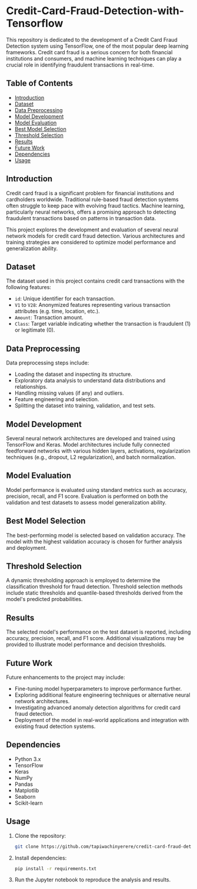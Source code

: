 # Credit-Card-Fraud-Detection-with-Tensorflow

This repository is dedicated to the development of a Credit Card Fraud Detection system using TensorFlow, one of the most popular deep learning frameworks. Credit card fraud is a serious concern for both financial institutions and consumers, and machine learning techniques can play a crucial role in identifying fraudulent transactions in real-time.

## Table of Contents

- [Introduction](#introduction)
- [Dataset](#dataset)
- [Data Preprocessing](#data-preprocessing)
- [Model Development](#model-development)
- [Model Evaluation](#model-evaluation)
- [Best Model Selection](#best-model-selection)
- [Threshold Selection](#threshold-selection)
- [Results](#results)
- [Future Work](#future-work)
- [Dependencies](#dependencies)
- [Usage](#usage)

## Introduction

Credit card fraud is a significant problem for financial institutions and cardholders worldwide. Traditional rule-based fraud detection systems often struggle to keep pace with evolving fraud tactics. Machine learning, particularly neural networks, offers a promising approach to detecting fraudulent transactions based on patterns in transaction data.

This project explores the development and evaluation of several neural network models for credit card fraud detection. Various architectures and training strategies are considered to optimize model performance and generalization ability.

## Dataset

The dataset used in this project contains credit card transactions with the following features:

- `id`: Unique identifier for each transaction.
- `V1` to `V28`: Anonymized features representing various transaction attributes (e.g. time, location, etc.).
- `Amount`: Transaction amount.
- `Class`: Target variable indicating whether the transaction is fraudulent (1) or legitimate (0).

## Data Preprocessing

Data preprocessing steps include:

- Loading the dataset and inspecting its structure.
- Exploratory data analysis to understand data distributions and relationships.
- Handling missing values (if any) and outliers.
- Feature engineering and selection.
- Splitting the dataset into training, validation, and test sets.

## Model Development

Several neural network architectures are developed and trained using TensorFlow and Keras. Model architectures include fully connected feedforward networks with various hidden layers, activations, regularization techniques (e.g., dropout, L2 regularization), and batch normalization.

## Model Evaluation

Model performance is evaluated using standard metrics such as accuracy, precision, recall, and F1 score. Evaluation is performed on both the validation and test datasets to assess model generalization ability.

## Best Model Selection

The best-performing model is selected based on validation accuracy. The model with the highest validation accuracy is chosen for further analysis and deployment.

## Threshold Selection

A dynamic thresholding approach is employed to determine the classification threshold for fraud detection. Threshold selection methods include static thresholds and quantile-based thresholds derived from the model's predicted probabilities.

## Results

The selected model's performance on the test dataset is reported, including accuracy, precision, recall, and F1 score. Additional visualizations may be provided to illustrate model performance and decision thresholds.

## Future Work

Future enhancements to the project may include:

- Fine-tuning model hyperparameters to improve performance further.
- Exploring additional feature engineering techniques or alternative neural network architectures.
- Investigating advanced anomaly detection algorithms for credit card fraud detection.
- Deployment of the model in real-world applications and integration with existing fraud detection systems.

## Dependencies

- Python 3.x
- TensorFlow
- Keras
- NumPy
- Pandas
- Matplotlib
- Seaborn
- Scikit-learn

## Usage

1. Clone the repository:
   ```bash
   git clone https://github.com/tapiwachinyerere/credit-card-fraud-detection.git

2. Install dependencies:
   ```bash
   pip install -r requirements.txt

3. Run the Jupyter notebook to reproduce the analysis and results.
